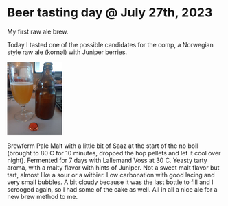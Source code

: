 # Beer tasting day @ July 27th, 2023

My first raw ale brew.

Today I tasted one of the possible candidates for the comp, a Norwegian
style raw ale (kornøl) with Juniper berries.

[![fig_1](1_small.jpg)](1.jpg)

Brewferm Pale Malt with a little bit of Saaz at the start of the no boil
(brought to 80 C for 10 minutes, dropped the hop pellets and let it cool
over night).
Fermented for 7 days with Lallemand Voss at 30 C.
Yeasty tarty aroma, with a malty flavor with hints of Juniper.
Not a sweet malt flavor but tart, almost like a sour or a witbier.
Low carbonation with good lacing and very small bubbles.
A bit cloudy because it was the last bottle to fill and I scrooged
again, so I had some of the cake as well.
All in all a nice ale for a new brew method to me.
